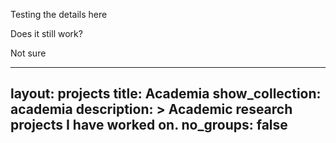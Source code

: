 Testing the details here

Does it still work? 

Not sure 

---
layout: projects
title: Academia
show_collection: academia
description: >
  Academic research projects I have worked on.
no_groups: false
---

